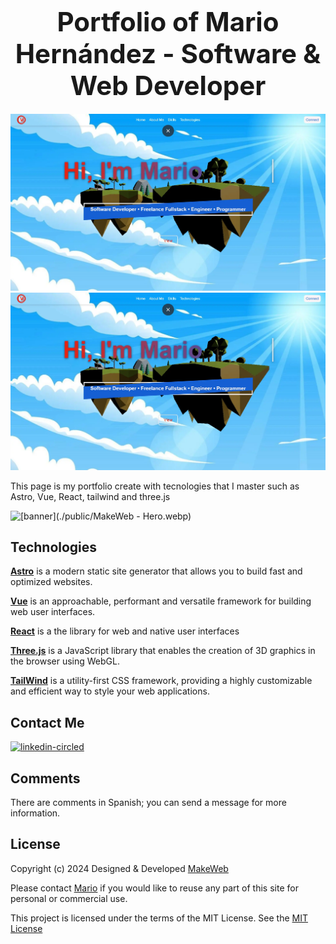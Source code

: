 <div align="center">
    <h1 style="font-size: 3em; font-weight: bold; margin: 20px 0;">Portfolio of Mario Hernández - Software & Web Developer</h1>
</div>

![banner](https://raw.githubusercontent.com/ninhoProgrammer/mario-hernandez-site/refs/heads/main/public/Hero.webp)
![banner](https://raw.githubusercontent.com/ninhoProgrammer/mario-hernandez-site/refs/heads/main/public/Hero.webp)

This page is my portfolio create with tecnologies that I master such as Astro, Vue, React, tailwind and three.js

![[banner](./public/MakeWeb - Hero.webp)](https://raw.githubusercontent.com/MakeWebMX/MakeWebPrincipal/refs/heads/main/public/MakeWeb%20Logo_MW.svg)

<h2><a src="https://img.icons8.com/?size=100&id=aJPLw-4jUCR3&format=png&color=000000" alt="linkedin-circled"/></a> Technologies</h2>

**[Astro](https://astro.build)** is a modern static site generator that allows you to build fast and optimized websites.  

**[Vue](https://vuejs.org/)** is an approachable, performant and versatile framework for building web user interfaces.

**[React](https://react.dev/)** is a the library for web and native user interfaces

**[Three.js](https://threejs.org)** is a JavaScript library that enables the creation of 3D graphics in the browser using WebGL.

**[TailWind](https://tailwindcss.com)** is a utility-first CSS framework, providing a highly customizable and efficient way to style your web applications.

<h2>Contact Me</h2>
<a href="https://www.linkedin.com/in/it-mario-hernández/"><img width="64" height="64" src="https://img.icons8.com/arcade/64/linkedin-circled.png" alt="linkedin-circled"/></a>

<h2>Comments</h2>

There are comments in Spanish; you can send a message for more information.

<h2>License</h2>

Copyright (c) 2024  Designed & Developed [MakeWeb](https://github.com/MakeWebMX)

Please contact [Mario](https://www.linkedin.com/in/it-mario-hernández/) if you would like to reuse any part of this site for personal or commercial use.

This project is licensed under the terms of the MIT License. See the [MIT License](LICENSE)
